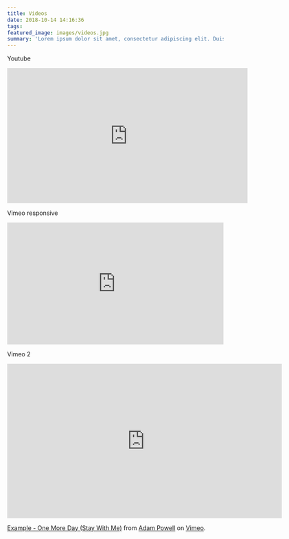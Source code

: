 ```yaml
---
title: Videos
date: 2018-10-14 14:16:36
tags:
featured_image: images/videos.jpg
summary: 'Lorem ipsum dolor sit amet, consectetur adipiscing elit. Duis luctus libero laoreet quam consequat mattis. Mauris efficitur eros purus, id placerat metus luctus id.'
---
```


Youtube

<iframe width="560" height="315" src="https://www.youtube-nocookie.com/embed/hgKDu5pp_fU?rel=0" frameborder="0" allow="autoplay; encrypted-media" allowfullscreen></iframe>


Vimeo responsive

<div style="padding:56.25% 0 0 0;position:relative;"><iframe src="https://player.vimeo.com/video/72125672" style="position:absolute;top:0;left:0;width:100%;height:100%;" frameborder="0" webkitallowfullscreen mozallowfullscreen allowfullscreen></iframe></div><script src="https://player.vimeo.com/api/player.js"></script>

Vimeo 2
<iframe src="https://player.vimeo.com/video/96930683?color=999999&title=0&byline=0&portrait=0&badge=0" width="640" height="360" frameborder="0" webkitallowfullscreen mozallowfullscreen allowfullscreen></iframe>
<p><a href="https://vimeo.com/96930683">Example - One More Day (Stay With Me)</a> from <a href="https://vimeo.com/adamtpowell">Adam Powell</a> on <a href="https://vimeo.com">Vimeo</a>.</p>
<p></p>
